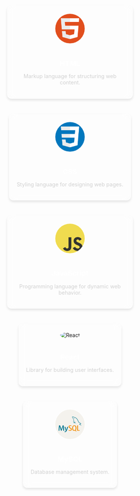 <style>
  .glass-card {
    backdrop-filter: blur(10px) saturate(180%);
    -webkit-backdrop-filter: blur(10px) saturate(180%);
    background-color: rgba(255, 255, 255, 0.15);
    border-radius: 12px;
    border: 1px solid rgba(255, 255, 255, 0.3);
    box-shadow: 0 4px 6px rgba(0, 0, 0, 0.1);
    padding: 20px;
    margin: 10px;
    max-width: 300px;
    text-align: center;
    transition: transform 0.3s ease-in-out;
  }

  .glass-card:hover {
    transform: scale(1.05);
  }

  .glass-container {
    display: flex;
    flex-wrap: wrap;
    justify-content: center;
    gap: 20px;
    margin-top: 20px;
  }

  .glass-card img {
    width: 80px;
    height: 80px;
    margin-bottom: 10px;
    border-radius: 50%;
    border: 2px solid rgba(255, 255, 255, 0.4);
  }

  .glass-card h4 {
    color: #fff;
    font-size: 1.2rem;
    margin-bottom: 8px;
  }

  .glass-card p {
    color: #d1d1d1;
    font-size: 0.9rem;
  }
</style>

<div class="glass-container">
  <div class="glass-card">
    <img src="https://github.com/tandpfun/skill-icons/blob/main/icons/HTML.svg" alt="HTML" />
    <h4>HTML</h4>
    <p>Markup language for structuring web content.</p>
  </div>
  <div class="glass-card">
    <img src="https://github.com/tandpfun/skill-icons/blob/main/icons/CSS.svg" alt="CSS" />
    <h4>CSS</h4>
    <p>Styling language for designing web pages.</p>
  </div>
  <div class="glass-card">
    <img src="https://github.com/tandpfun/skill-icons/blob/main/icons/JavaScript.svg" alt="JavaScript" />
    <h4>JavaScript</h4>
    <p>Programming language for dynamic web behavior.</p>
  </div>
  <div class="glass-card">
    <img src="https://github.com/Scar1109/skill-icons/blob/main/icons/React-Dark.svg" alt="React" />
    <h4>React</h4>
    <p>Library for building user interfaces.</p>
  </div>
  <div class="glass-card">
    <img src="https://github.com/tandpfun/skill-icons/blob/main/icons/MySQL-Light.svg" alt="MySQL" />
    <h4>MySQL</h4>
    <p>Database management system.</p>
  </div>
</div>
